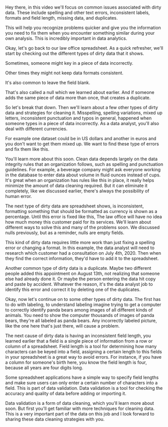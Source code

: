 
Hey there, in this video we'll focus on common issues associated with dirty data. These include spelling and other text errors, inconsistent labels, formats and field length, missing data, and duplicates. 

This will help you recognize problems quicker and give you the information you need to fix them when you encounter something similar during your own analysis. This is incredibly important in data analytics. 

Okay, let's go back to our law office spreadsheet. As a quick refresher, we'll start by checking out the different types of dirty data that it shows.

Sometimes, someone might key in a piece of data incorrectly.

Other times they might not keep data formats consistent.

It's also common to leave the field blank.

That's also called a null which we learned about earlier. And if someone adds the same piece of data more than once, that creates a duplicate.

So let's break that down. Then we'll learn about a few other types of dirty data and strategies for cleaning it. Misspelling, spelling variations, mixed up letters, inconsistent punctuation and typos in general, happened when someone types in a piece of data incorrectly. As a data analyst, you'll also deal with different currencies. 

For example one dataset could be in US dollars and another in euros and you don't want to get them mixed up. We want to find these type of errors and fix them like this.

You'll learn more about this soon. Clean data depends largely on the data integrity rules that an organization follows, such as spelling and punctuation guidelines. For example, a beverage company might ask everyone working in the database to enter data about volume in fluid ounces instead of cups. It's great when an organization has rules like this in place, it really helps minimize the amount of data cleaning required. But it can eliminate it completely, like we discussed earlier, there's always the possibility of human error. 

The next type of dirty data are spreadsheet shows, is inconsistent, formatting something that should be formatted as currency is shown as a percentage. Until this error is fixed like this, The law office will have no idea how much money this customer paid for its services. We'll learn about different ways to solve this and many of the problems soon. We discussed nulls previously, but as a reminder, nulls are empty fields.

This kind of dirty data requires little more work than just fixing a spelling error or changing a format. In this example, the data analyst will need to research which customer had a consultation on July 4th, 2020. Then when they find the correct information, they'd have to add it to the spreadsheet.

Another common type of dirty data is a duplicate. Maybe two different people added this appointment on August 13th, not realizing that someone else had already done it. Or maybe the person entering the data hit copy and paste by accident. Whatever the reason, it's the data analyst job to identify this error and correct it by deleting one of the duplicates. 

Okay, now let's continue on to some other types of dirty data. The first has to do with labeling, to understand labeling imagine trying to get a computer to correctly identify panda bears among images of all different kinds of animals. You need to show the computer thousands of images of panda bears, they're all labeled as panda bears. Any incorrectly labeled picture, like the one here that's just there, will cause a problem. 

The next cause of dirty data is having an inconsistent field length, you learned earlier that a field is a single piece of information from a row or column of a spreadsheet. Field length is a tool for determining how many characters can be keyed into a field, assigning a certain length to this fields in your spreadsheet is a great way to avoid errors. For instance, if you have a column for someone's birth here, you know the field length is four, because all years are four digits long. 

Some spreadsheet applications have a simple way to specify field lengths and make sure users can only enter a certain number of characters into a field. This is part of data validation. Data validation is a tool for checking the accuracy and quality of data before adding or importing it. 

Data validation is a form of data cleaning, which you'll learn more about soon. But first you'll get familiar with more techniques for cleaning data. This is a very important part of the data on this job and I look forward to sharing these data cleaning strategies with you.
